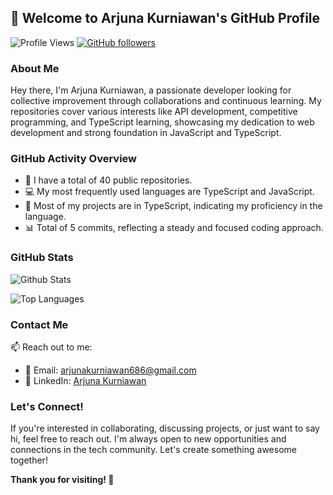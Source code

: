 ## 👋 Welcome to Arjuna Kurniawan's GitHub Profile

![Profile Views](https://komarev.com/ghpvc/?username=Arjunakurniawan)
[![GitHub followers](https://img.shields.io/github/followers/Arjunakurniawan?label=Follow&style=social)](https://github.com/Arjunakurniawan)

### About Me

Hey there, I'm Arjuna Kurniawan, a passionate developer looking for collective improvement through collaborations and continuous learning. My repositories cover various interests like API development, competitive programming, and TypeScript learning, showcasing my dedication to web development and strong foundation in JavaScript and TypeScript.

### GitHub Activity Overview

- 🔭 I have a total of 40 public repositories.
- 💻 My most frequently used languages are TypeScript and JavaScript.
- 🚀 Most of my projects are in TypeScript, indicating my proficiency in the language.
- 📊 Total of 5 commits, reflecting a steady and focused coding approach.

### GitHub Stats

![Github Stats](https://github-readme-stats.vercel.app/api?username=Arjunakurniawan)





![Top Languages](https://github-readme-stats.vercel.app/api/top-langs/?username=Arjunakurniawan&layout=compact)

### Contact Me

📫 Reach out to me:
- 📧 Email: arjunakurniawan686@gmail.com
- 🔗 LinkedIn: [Arjuna Kurniawan](https://www.linkedin.com/in/arjunakurniawan/)

### Let's Connect!

If you're interested in collaborating, discussing projects, or just want to say hi, feel free to reach out. I'm always open to new opportunities and connections in the tech community. Let's create something awesome together!

**Thank you for visiting! 🚀**
